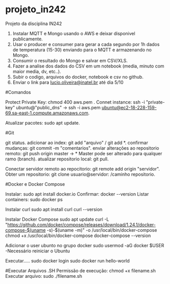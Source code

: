 # projeto_in242
Projeto da disciplina IN242

1. Instalar MQTT e Mongo usando o AWS e deixar disponivel publicamente.
2. Usar o producer e consumer para gerar a cada segundo por 1h dados de temperatura (15-30) enviando para o MQTT e armazenando no Mongo.
3. Consumir o resultado do Mongo e salvar em CSV/XLS.
4. Fazer a analise dos dados do CSV em um notebook (media, minuto com maior media, dv, etc..).
5. Subir o codigo, arquivos do docker, notebook e csv no github.
6. Enviar o link para lucio.oliveira@inatel.br até dia 5/10

#Comandos

Protect Private Key: chmod 400 aws.pem .
Connet instance: ssh -i "private-key" ubuntu@"public_dns" -> ssh -i aws.pem ubuntu@ec2-18-228-159-69.sa-east-1.compute.amazonaws.com.

Atualizar pacotes: sudo apt update.

#Git

git status.
adicionar ao index: git add "arquivo" / git add *.
confirmar mudanças: git commit -m "comentarios".
enviar alterações ao repositorio remoto: git push origin master -> * Master pode ser alterado para qualquer ramo (branch).
atualizar repositorio local: git pull.

Conectar servidor remoto ao repocitorio: git remote add origin "servidor".
Obter um repositorio: git clone usuario@servidor: /caminho repositorio.

#Docker e Docker Compose

Instalar: sudo apt install docker.io
Confirmar: docker --version
Listar containers: sudo docker ps

Instalar curl
sudo apt install curl
curl --version

Instalar Docker Compose
sudo apt update
curl -L "https://github.com/docker/compose/releases/download/1.24.1/docker-compose-$(uname -s)-$(uname -m)" -o /usr/local/bin/docker-compose
chmod +x /usr/local/bin/docker-compose
docker-compose --version

Adicionar o user ubunto no grupo docker
sudo usermod -aG docker $USER
-Necessário reiniciar o Ubuntu

Executar.....
sudo docker login
sudo docker run hello-world

#Executar Arquivos .SH
Permissão de execução: chmod +x filename.sh
Executar arquivo: sudo ./filename.sh











